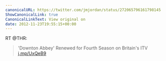 ```yaml
---
canonicalURL: https://twitter.com/jmjordan/status/272065796161798145
ShowCanonicalLink: true
CanonicalLinkText: View original on
date: 2012-11-23T19:55:15+00:00
---
```

RT @THR:
> 'Downton Abbey' Renewed for Fourth Season on Britain's ITV [j.mp/UxQeB9](http://j.mp/UxQeB9)